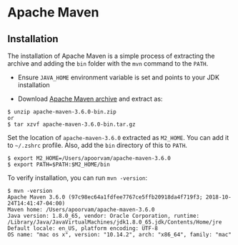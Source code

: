 # Apache Maven

## Installation

The installation of Apache Maven is a simple process of extracting the archive and adding the `bin` folder with the `mvn` command to the `PATH`.

* Ensure `JAVA_HOME` environment variable is set and points to your JDK installation

* Download [Apache Maven archive](http://maven.apache.org/download.cgi) and extract as:

```
$ unzip apache-maven-3.6.0-bin.zip
or 
$ tar xzvf apache-maven-3.6.0-bin.tar.gz
```

Set the location of `apache-maven-3.6.0` extracted as `M2_HOME`. You can add it to `~/.zshrc` profile. Also, add the `bin` directory of this to `PATH`.

```
$ export M2_HOME=/Users/apoorvam/apache-maven-3.6.0
$ export PATH=$PATH:$M2_HOME/bin
```

To verify installation, you can run `mvn -version`: 

```
$ mvn -version
Apache Maven 3.6.0 (97c98ec64a1fdfee7767ce5ffb20918da4f719f3; 2018-10-24T14:41:47-04:00)
Maven home: /Users/apoorvam/apache-maven-3.6.0
Java version: 1.8.0_65, vendor: Oracle Corporation, runtime: /Library/Java/JavaVirtualMachines/jdk1.8.0_65.jdk/Contents/Home/jre
Default locale: en_US, platform encoding: UTF-8
OS name: "mac os x", version: "10.14.2", arch: "x86_64", family: "mac"
```


